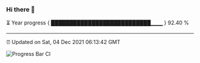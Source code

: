 ### Hi there 👋

⏳ Year progress { ███████████████████████████▁▁▁ } 92.40 %

---

⏰ Updated on Sat, 04 Dec 2021 06:13:42 GMT

![Progress Bar CI](https://github.com/liununu/liununu/workflows/Progress%20Bar%20CI/badge.svg)
